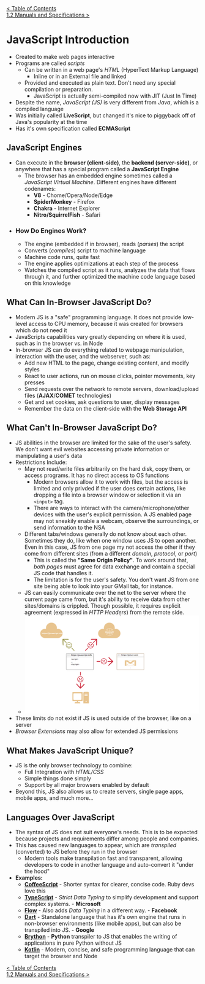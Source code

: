 <div>
  <a href="../../README.md"> < Table of Contents</a>
</div>
<div>
  <a href="./1.2-manuals-and-specifications.md"> 1.2 Manuals and Specifications ></a>
</div>

# JavaScript Introduction

- Created to make web pages interactive
- Programs are called _scripts_
  - Can be written in a web page's _HTML_ (HyperText Markup Language)
    - Inline or in an External file and linked
  - Provided and executed as plain text. Don't need any special compilation or preparation.
    - JavaScript is actually semi-compiled now with JIT (Just In Time)
- Despite the name, _JavaScript (JS)_ is very different from _Java_, which is a compiled language
- Was initially called **LiveScript**, but changed it's nice to piggyback off of Java's popularity at the time
- Has it's own specification called **ECMAScript**

## JavaScript Engines

- Can execute in the **browser (client-side)**, the **backend (server-side)**, or anywhere that has a special program called a **JavaScript Engine**
  - The browser has an embedded engine sometimes called a _JavaScript Virtual Machine_. Different engines have different codenames:
    - **V8** - Chome/Opera/Node/Edge
    - **SpiderMonkey** - Firefox
    - **Chakra** - Internet Explorer
    - **Nitro/SquirrelFish** - Safari
- ### **How Do Engines Work?**
  - The engine (embedded if in browser), reads (_parses_) the script
  - Converts (_compiles_) script to machine language
  - Machine code runs, quite fast
  - The engine applies optimizations at each step of the process
  - Watches the compiled script as it runs, analyzes the data that flows through it, and further optimized the machine code language based on this knowledge

## What Can In-Browser JavaScript Do?

- Modern JS is a "safe" programming language. It does not provide low-level access to CPU memory, because it was created for browsers which do not need it
- JavaScripts capabilities vary greatly depending on where it is used, such as in the browser vs. in Node
- In-browser JS can do everything related to webpage manipulation, interaction with the user, and the webserver, such as:
  - Add new HTML to the page, change existing content, and modify styles
  - React to user actions, run on mouse clicks, pointer movements, key presses
  - Send requests over the network to remote servers, download/upload files (**AJAX**/**COMET** technologies)
  - Get and set cookies, ask questions to user, display messages
  - Remember the data on the client-side with the **Web Storage API**

## What Can't In-Browser JavaScript Do?

- JS abilities in the browser are limited for the sake of the user's safety. We don't want evil websites accessing private information or manipulating a user's data
- Restrictions Include:
  - May not read/write files arbitrarily on the hard disk, copy them, or access programs. It has no direct access to OS functions
    - Modern browsers allow it to work with files, but the access is limited and only privded if the user does certain actions, like dropping a file into a browser window or selection it via an `<input>` tag.
    - There are ways to interact with the camera/microphone/other devices with the user's explicit permission. A JS enabled page may not sneakily enable a webcam, observe the surroundings, or send information to the NSA
  - Different tabs/windows generally do not know about each other. Sometimes they do, like when one window uses JS to open another. Even in this case, JS from one page my not access the other if they come from different sites (from a different _domain_, _protocol_, or _port_)
    - This is called the **"Same Origin Policy"**. To work around that, _both pages_ must agree for data exchange and contain a special JS code that handles it.
    - The limitation is for the user's safety. You don't want JS from one site being able to look into your GMail tab, for instance.
  - JS can easily communicate over the net to the server where the current page came from, but it's ability to receive data from other sites/domains is crippled. Though possible, it requires explicit agreement (expressed in _HTTP Headers_) from the remote side.
  - <img src="./../../images/part-1-intro-to-js-01.png" alt="JS capabilities example">
- These limits do not exist if JS is used outside of the browser, like on a server
- _Browser Extensions_ may also allow for extended JS permissions

## What Makes JavaScript Unique?

- JS is the only browser technology to combine:
  - Full Integration with _HTML/CSS_
  - Simple things done simply
  - Support by all major browsers enabled by default
- Beyond this, JS also allows us to create servers, single page apps, mobile apps, and much more...

## Languages Over JavaScript

- The syntax of JS does not suit everyone's needs. This is to be expected because projects and requirements differ among people and companies.
- This has caused new languages to appear, which are _transpiled_ (converted) to JS before they run in the browser
  - Modern tools make transpilation fast and transparent, allowing developers to code in another language and auto-convert it "under the hood"
- **Examples:**
  - <a href="http://coffeescript.org/">**CoffeeScript**</a> - Shorter syntax for clearer, concise code. Ruby devs love this
  - <a href="http://www.typescriptlang.org/">**TypeScript**</a> - _Strict Data Typing_ to simplify development and support complex systems. - **Microsoft**
  - <a href="http://flow.org/">**Flow**</a> - Also adds _Data Typing_ in a different way. - **Facebook**
  - <a href="https://www.dartlang.org/">**Dart**</a> - Standalone language that has it's own engine that runs in non-browser environments (like mobile apps), but can also be transpiled into JS. - **Google**
  - <a href="https://brython.info/">**Brython**</a> - **Python** transpiler to JS that enables the writing of applications in pure Python without JS
  - <a href="https://kotlinlang.org/docs/reference/js-overview.html">**Kotlin**</a> - Modern, concise, and safe programming language that can target the browser and Node

<div>
  <a href="../../README.md"> < Table of Contents</a>
</div>
<div>
  <a href="./1.2-manuals-and-specifications.md"> 1.2 Manuals and Specifications ></a>
</div>
